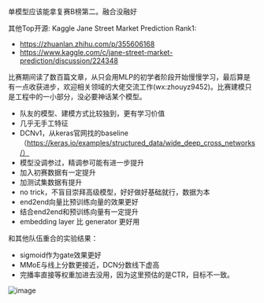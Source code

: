 单模型应该能拿复赛B榜第二。融合没融好

其他Top开源: 
Kaggle Jane Street Market Prediction Rank1: 
* https://zhuanlan.zhihu.com/p/355606168
* https://www.kaggle.com/c/jane-street-market-prediction/discussion/224348


比赛期间读了数百篇文章，从只会用MLP的初学者阶段开始慢慢学习，最后算是有一点收获进步，欢迎相关领域的大佬交流工作(wx:zhouyz9452)。比赛建模只是工程中的一小部分，没必要神话某个模型。

* 队友的模型、建模方式比较独到，更有学习价值
* 几乎无手工特征
* DCNv1，从keras官网找的baseline （https://keras.io/examples/structured_data/wide_deep_cross_networks/） 
* 模型没调参过，精调参可能有进一步提升
* 加入初赛数据有一定提升
* 加测试集数据有提升
* no trick，不盲目崇拜高级模型，好好做好基础就行，数据为本
* end2end向量比预训练向量的效果更好
* 结合end2end和预训练向量有一定提升
* embedding layer 比 generator 更好用


和其他队伍重合的实验结果：
* sigmoid作为gate效果更好
* MMoE与线上分数更接近，DCN分数线下虚高
* 完播率直接等权重加进去没用，因为这里预估的是CTR，目标不一致。

![image](https://user-images.githubusercontent.com/39345674/134325467-69659b15-9ffe-46ec-b2df-93469693b005.png)


